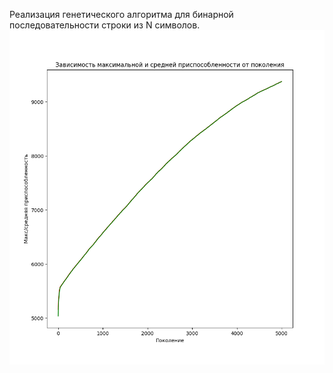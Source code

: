 Реализация генетического алгоритма для бинарной последовательности строки из N символов.
![graph](graph.png)
